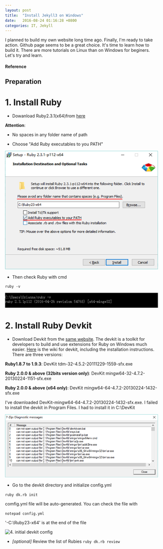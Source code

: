 ```yaml
---
layout: post
title:  "Install Jekyll3 on Windows"
date:   2016-08-24 01:16:28 +0800
categories: IT, Jekyll
---
```


I planned to build my own website long time ago. Finally, I'm ready to take action. Github page seems to be a great choice. It's time to learn how to build it. There are more tutorials on Linux than on Windows for beginers. Let's try and learn.



#### Reference


## Preparation

# 1. Install Ruby

 * Dowanload Ruby2.3.1(x64)from [here](http://rubyinstaller.org/downloads/)

__Attention__:

 - No spaces in any folder name of path
 
 - Choose "Add Ruby executables to you PATH"
 
![1. install ruby](/images/2016-8-24/1.rubyinstall.png)

 
 * Then check Ruby with cmd

```
ruby -v
```
![2. check ruby](/images/2016-8-24/2.rubycheck.png)



# 2. Install Ruby Devkit

 * Download Devkit from the [same website](http://rubyinstaller.org/downloads/). 
The devkit is a toolkit for developers to build and use extensions for Ruby on Windows much easier. [Here](https://github.com/oneclick/rubyinstaller/wiki/Development-Kit#building-the-devkit)
is the wiki for devkit, including the installation instructions.
There are three versions:

 __Ruby1.8.7 to 1.9.3__: DevKit tdm-32-4.5.2-20111229-1559-sfx.exe 
 
 __Ruby 2.0.0 & above (32bits version only)__: DevKit mingw64-32-4.7.2-20130224-1151-sfx.exe
 
 __Ruby 2.0.0 & above (x64 only)__: DevKit mingw64-64-4.7.2-20130224-1432-sfx.exe

I've downloaded DevKit-mingw64-64-4.7.2-20130224-1432-sfx.exe. I failed to install the devkit in Program Files. I had to install it in C:\DevKit

![3. devkit fail](/images/2016-8-24/3.devkitfail.png)

 * Go to the devkit directory and initialize config.yml 
 
 
 ```ruby dk.rb init```
 
 comfig.yml file will be auto-generated. You can check the file with
 
 ```notepad config.yml```
 
 '-C:\Ruby23-x64' is at the end of the file
 
 ![4. initial devkit config](/images/2016-8-24/4.initdevkitconfig.png)
 
 
 * _[optional]_ Review the list of Rubies 
 ```ruby dk.rb review```
 

#